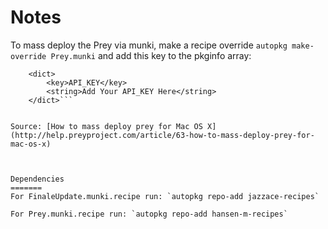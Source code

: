Notes
=======
To mass deploy the Prey via munki, make a recipe override `autopkg make-override Prey.munki` and add this key to the pkginfo array:

```<key>installer_environment</key>
	<dict>
		<key>API_KEY</key>
		<string>Add Your API_KEY Here</string>
	</dict>```


Source: [How to mass deploy prey for Mac OS X](http://help.preyproject.com/article/63-how-to-mass-deploy-prey-for-mac-os-x) 



Dependencies 
=======
For FinaleUpdate.munki.recipe run: `autopkg repo-add jazzace-recipes`

For Prey.munki.recipe run: `autopkg repo-add hansen-m-recipes`

